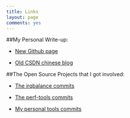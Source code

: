 ```yaml
---
title: Links
layout: page
comments: yes
---
```


##My Personal Write-up:

- [New Github page](http://yangoliver.github.io)

- [Old CSDN chinese blog](http://blog.csdn.net/yayong)


##The Open Source Projects that I got involved:

- [The irqbalance commits](https://github.com/Irqbalance/irqbalance/commits?author=yangoliver)

- [The perf-tools commits](https://github.com/brendangregg/perf-tools/commits?author=yangoliver)

- [My personal tools commits](https://github.com/yangoliver/mytools/commits?author=yangoliver)
